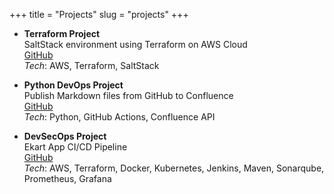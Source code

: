 +++
title = "Projects"
slug = "projects"
+++

- **Terraform Project**  
  SaltStack environment using Terraform on AWS Cloud  
  [GitHub](https://registry.terraform.io/modules/prajwalap1701/saltstack/aws/latest)  
  *Tech*: AWS, Terraform, SaltStack

- **Python DevOps Project**  
  Publish Markdown files from GitHub to Confluence  
  [GitHub](https://github.com/prajwalap1701/github-md-to-confluence-publisher)  
  *Tech*: Python, GitHub Actions, Confluence API

- **DevSecOps Project**  
  Ekart App CI/CD Pipeline  
  [GitHub](https://github.com/prajwalap1701/DevSecOps-Ekart-app)  
  *Tech*: AWS, Terraform, Docker, Kubernetes, Jenkins, Maven, Sonarqube, Prometheus, Grafana